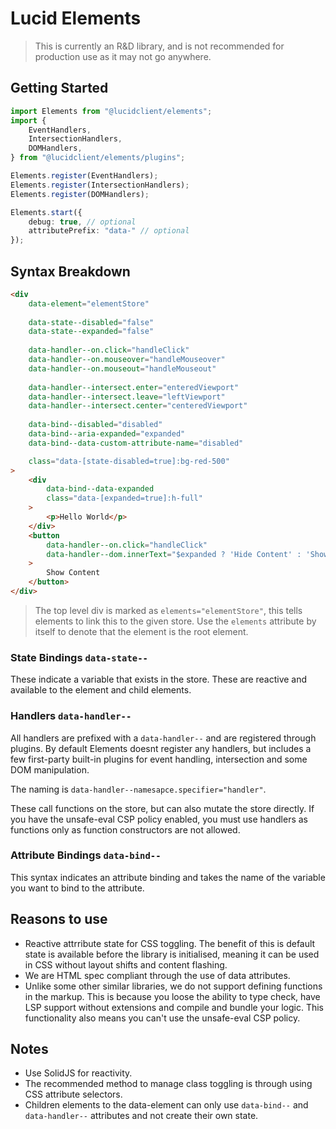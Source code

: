 # Lucid Elements

> This is currently an R&D library, and is not recommended for production use as it may not go anywhere.

## Getting Started

```typescript
import Elements from "@lucidclient/elements";
import {
    EventHandlers,
    IntersectionHandlers,
    DOMHandlers,
} from "@lucidclient/elements/plugins";

Elements.register(EventHandlers);
Elements.register(IntersectionHandlers);
Elements.register(DOMHandlers);

Elements.start({
    debug: true, // optional
    attributePrefix: "data-" // optional
});
```

## Syntax Breakdown

```html
<div
    data-element="elementStore"
    
    data-state--disabled="false"
    data-state--expanded="false"
    
    data-handler--on.click="handleClick"
    data-handler--on.mouseover="handleMouseover"
    data-handler--on.mouseout="handleMouseout"
    
    data-handler--intersect.enter="enteredViewport"
    data-handler--intersect.leave="leftViewport"
    data-handler--intersect.center="centeredViewport"
    
    data-bind--disabled="disabled"
    data-bind--aria-expanded="expanded"
    data-bind--data-custom-attribute-name="disabled"

    class="data-[state-disabled=true]:bg-red-500"
>
    <div
        data-bind--data-expanded
        class="data-[expanded=true]:h-full"
    >
        <p>Hello World</p>
    </div>
    <button 
        data-handler--on.click="handleClick"
        data-handler--dom.innerText="$expanded ? 'Hide Content' : 'Show Content'"
    >
        Show Content
    </button>
</div>
```

> The top level div is marked as `elements="elementStore"`, this tells elements to link this to the given store. Use the `elements` attribute by itself to denote that the element is the root element.

### State Bindings `data-state--`

These indicate a variable that exists in the store. These are reactive and available to the element and child elements.

### Handlers `data-handler--`

All handlers are prefixed with a `data-handler--` and are registered through plugins. By default Elements doesnt register any handlers, but includes a few first-party built-in plugins for event handling, intersection and some DOM manipulation.

The naming is `data-handler--namesapce.specifier="handler"`.

These call functions on the store, but can also mutate the store directly. If you have the unsafe-eval CSP policy enabled, you must use handlers as functions only as function constructors are not allowed.

### Attribute Bindings `data-bind--`

This syntax indicates an attribute binding and takes the name of the variable you want to bind to the attribute.

## Reasons to use

- Reactive attrribute state for CSS toggling. The benefit of this is default state is available before the library is initialised, meaning it can be used in CSS without layout shifts and content flashing.
- We are HTML spec compliant through the use of data attributes.
- Unlike some other similar libraries, we do not support defining functions in the markup. This is because you loose the ability to type check, have LSP support without extensions and compile and bundle your logic. This functionality also means you can't use the unsafe-eval CSP policy.

## Notes

- Use SolidJS for reactivity.
- The recommended method to manage class toggling is through using CSS attribute selectors.
- Children elements to the data-element can only use `data-bind--` and `data-handler--` attributes and not create their own state.